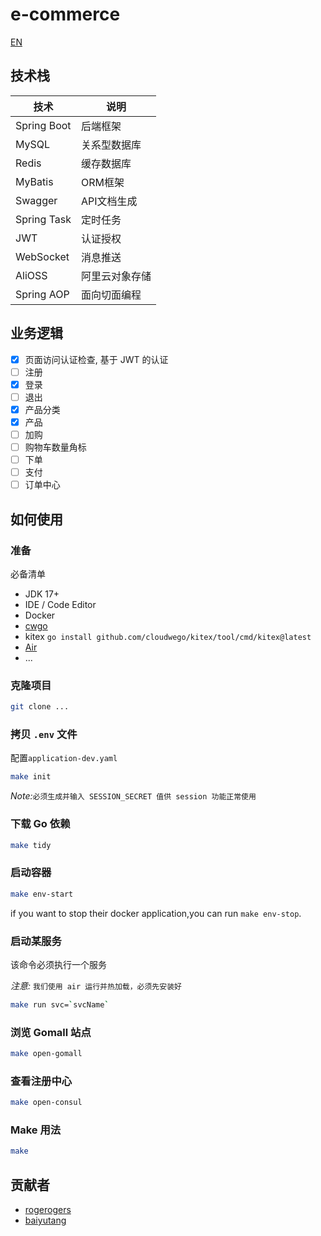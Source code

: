 # e-commerce

[EN](README.md)

## 技术栈

| 技术 | 说明 |
|-----|-----|
| Spring Boot | 后端框架 |
| MySQL | 关系型数据库 |
| Redis | 缓存数据库 |
| MyBatis | ORM框架 |
| Swagger | API文档生成 |
| Spring Task | 定时任务 |
| JWT | 认证授权 |
| WebSocket | 消息推送 |
| AliOSS | 阿里云对象存储 |
| Spring AOP | 面向切面编程 |

## 业务逻辑

- [x] 页面访问认证检查, 基于 JWT 的认证
- [ ] 注册
- [x] 登录
- [ ] 退出
- [x] 产品分类
- [x] 产品
- [ ] 加购
- [ ] 购物车数量角标
- [ ] 下单
- [ ] 支付
- [ ] 订单中心

## 如何使用

### 准备

必备清单

- JDK 17+
- IDE / Code Editor
- Docker
- [cwgo](https://github.com/cloudwego/cwgo)
- kitex `go install github.com/cloudwego/kitex/tool/cmd/kitex@latest`
- [Air](https://github.com/cosmtrek/air)
- ...

### 克隆项目

```sh
git clone ...
```

### 拷贝 `.env` 文件

配置`application-dev.yaml`

```sh
make init
```

*Note:*`必须生成并输入 SESSION_SECRET 值供 session 功能正常使用`

### 下载 Go 依赖

```sh
make tidy
```

### 启动容器

```sh
make env-start
```

if you want to stop their docker application,you can run `make env-stop`.

### 启动某服务

该命令必须执行一个服务

*注意:* `我们使用 air 运行并热加载，必须先安装好`

```sh
make run svc=`svcName`
```

### 浏览 Gomall 站点

```sh
make open-gomall
```

### 查看注册中心

```sh
make open-consul
```

### Make 用法

```sh
make
```

## 贡献者

- [rogerogers](https://github.com/rogerogers)
- [baiyutang](https://github.com/baiyutang)
